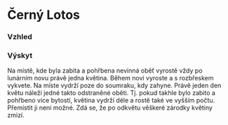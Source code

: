 # Černý Lotos
### Vzhled


### Výskyt
Na místě, kde byla zabita a pohřbena nevinná oběť vyrostě vždy po lunárním novu právě jedna květina. Během novi vyroste a s rozbřeskem vykvete. Na míste vydrží poze do soumraku, kdy zahyne. Právě jeden den květu náleží jedné takto odstraněné oběti. Tj. pokud takhle bylo zabito a pohřbeno více bytostí, květina vydrží déle a rostě také ve vyšším počtu. Přemístit ji není možné. Zdá se, že po odkvětu věškeré zárodky květiny zmizí.